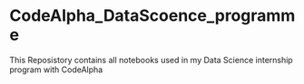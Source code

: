 # CodeAlpha_DataScoence_programme
This Reposistory contains all notebooks used in my Data Science internship program with CodeAlpha
